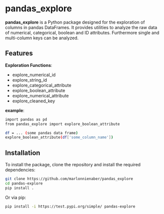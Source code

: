 # pandas_explore

**pandas_explore** is a Python package designed for the exploration of columns in pandas DataFrames. It provides utilities to analyze the raw data of numerical, categorical, boolean and ID attributes. Furthermore single and multi-column keys can be analyzed.

## Features

**Exploration Functions**:
- explore_numerical_id
- explore_string_id
- explore_categorical_attribute
- explore_boolean_attribute
- explore_numerical_attribute
- explore_cleaned_key

**example**:
```bash
import pandas as pd
from pandas_explore import explore_boolean_attribute

df = ... (some pandas data frame)
explore_boolean_attribute(df['some_column_name'])
```

## Installation

To install the package, clone the repository and install the required dependencies:

```bash
git clone https://github.com/marlonnienaber/pandas_explore
cd pandas-explore
pip install .
```

Or via pip:

```bash
pip install -i https://test.pypi.org/simple/ pandas-explore
```



